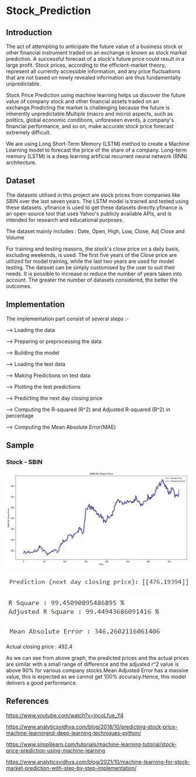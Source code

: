 # Stock_Prediction
## Introduction 
The act of attempting to anticipate the future value of a business stock or other financial instrument traded on an exchange is known as stock market prediction. A successful forecast of a stock's future price could result in a large profit. Stock prices, according to the efficient-market theory, represent all currently accessible information, and any price fluctuations that are not based on newly revealed information are thus fundamentally unpredictable.

Stock Price Prediction using machine learning helps us discover the future value of company stock and other financial assets traded on an exchange.Predicting the market is challenging because the future is inherently unpredictable.Multiple (macro and micro) aspects, such as politics, global economic conditions, unforeseen events, a company's financial performance, and so on, make accurate stock price forecast extremely difficult.

We are using Long Short-Term Memory (LSTM) method to create a Machine Learning model to forecast  the price of the share of a company. Long-term memory (LSTM) is a deep learning artificial recurrent neural network (RNN) architecture.

## Dataset
The datasets utilised in this project are stock prices from companies like SBIN over the last seven years. The LSTM model is trained and tested using these datasets. yfinance is used to get these datasets directly.yfinance is an open-source tool that uses Yahoo's publicly available APIs, and is intended for research and educational purposes.

The dataset mainly includes : Date, Open, High, Low, Close, Adj Close and Volume

For training and testing reasons, the stock's close price on a daily basis, excluding weekends, is used. The first five years of the Close price are utilized for model training, while the last two years are used for model testing.
The dataset can be simply customised by the user to suit their needs. It is possible to increase or reduce the number of years taken into account. The greater the number of datasets considered, the better the outcomes.

## Implementation
The implementation part consist of several steps :- 

--> Loading the data

--> Preparing or preprocessing the data

--> Building the model

--> Loading the test data

--> Making Predictions on test data

--> Plotting the test predictions

--> Predicting the next day closing price

--> Computing the R-squared (R^2) and Adjusted R-squared (R^2) in percentage

--> Computing the Mean Absolute Error(MAE)

## Sample
### Stock - SBIN
![](Sample/SBIN.jpg)

![](Sample/Prediction.jpg)

![](Sample/R_square_absolute.jpg)

![](Sample/Mean_Absolute_Error.jpg)

Actual closing price : 492.4

As we can see from above graph, the predicted prices and the actual prices are similar with a small range of difference and the adjusted r^2 value is above 90% for various company stocks.Mean Adjusted Error has a massive value, this is expected as we cannot get 100% accuracy.Hence, this model delivers a good performance.

## References
https://www.youtube.com/watch?v=lncoLfue_Y4

https://www.analyticsvidhya.com/blog/2018/10/predicting-stock-price-machine-learningnd-deep-learning-techniques-python/

https://www.simplilearn.com/tutorials/machine-learning-tutorial/stock-price-prediction-using-machine-learning

https://www.analyticsvidhya.com/blog/2021/10/machine-learning-for-stock-market-prediction-with-step-by-step-implementation/
